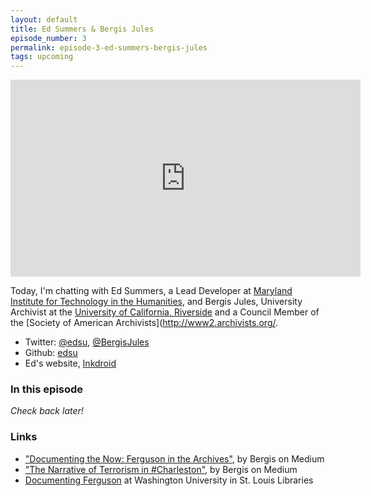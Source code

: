```yaml
---
layout: default
title: Ed Summers & Bergis Jules
episode_number: 3
permalink: episode-3-ed-summers-bergis-jules
tags: upcoming
---
```


<iframe width="560" height="315" src="https://www.youtube.com/embed/vFhsPa2gNQA" frameborder="0" allowfullscreen></iframe>

Today, I'm chatting with Ed Summers, a Lead Developer at [Maryland Institute for Technology in the Humanities](http://mith.umd.edu), and Bergis Jules, University Archivist at the [University of California, Riverside](http://library.ucr.edu/) and a Council Member of the [Society of American Archivists](http://www2.archivists.org/.

* Twitter: [@edsu](https://twitter.com/edsu), [@BergisJules](https://twitter.com/BergisJules)
* Github: [edsu](https://github.com/edsu)
* Ed's website, [Inkdroid](http://inkdroid.org/)


<h3>In this episode</h3>

_Check back later!_

<h3>Links</h3>

* ["Documenting the Now: Ferguson in the Archives"](https://medium.com/on-archivy/documenting-the-now-ferguson-in-the-archives-adcdbe1d5788), by Bergis on Medium
* ["The Narrative of Terrorism in #Charleston"](https://medium.com/on-archivy/the-narrative-of-terrorism-in-charleston-b8bd79d81741), by Bergis on Medium
* [Documenting Ferguson](http://digital.wustl.edu/ferguson/) at Washington University in St. Louis Libraries